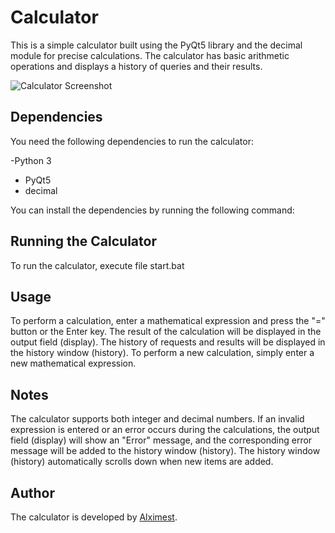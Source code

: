 # Calculator

This is a simple calculator built using the PyQt5 library and the decimal module for precise calculations. The calculator has basic arithmetic operations and displays a history of queries and their results.

![Calculator Screenshot](screenshot.png)

## Dependencies

You need the following dependencies to run the calculator:

-Python 3

- PyQt5
- decimal

You can install the dependencies by running the following command:

## Running the Calculator

To run the calculator, execute file start.bat

## Usage
To perform a calculation, enter a mathematical expression and press the "=" button or the Enter key.
The result of the calculation will be displayed in the output field (display).
The history of requests and results will be displayed in the history window (history).
To perform a new calculation, simply enter a new mathematical expression.

## Notes
The calculator supports both integer and decimal numbers.
If an invalid expression is entered or an error occurs during the calculations, the output field (display) will show an "Error" message, and the corresponding error message will be added to the history window (history).
The history window (history) automatically scrolls down when new items are added.

## Author
The calculator is developed by [Alximest](https://github.com/Alximest?tab=repositories).

